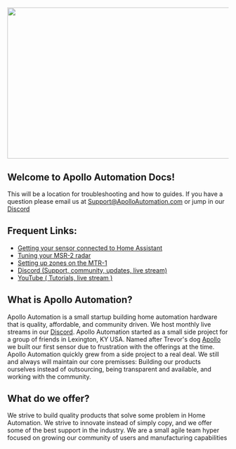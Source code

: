 #

<img src="https://imagedelivery.net/VXI8oYYsJOyBOIySOviPCQ/4e7161b4-573c-40fa-0465-648a99bafe00/public" height="344" width="900" />

## **Welcome to Apollo Automation Docs!**

This will be a location for troubleshooting and how to guides. If you have a question please email us at <a href="mailto:support@apolloautomation.com" target="_blank" rel="noopener">Support@ApolloAutomation.com</a> or jump in our <a href="https://discord.gg/mMNgQPyF94 " target="_blank" rel="noopener">Discord</a>

## **Frequent Links:**

* [Getting your sensor connected to Home Assistant]()
* [Tuning your MSR-2 radar]()
* [Setting up zones on the MTR-1]()
* [Discord (Support, community, updates, live stream)]()
* [YouTube ( Tutorials, live stream )]()

## **What is Apollo Automation?**

Apollo Automation is a small startup building home automation hardware that is quality, affordable, and community driven. We host monthly live streams in our <a href="https://discord.gg/mMNgQPyF94 " target="_blank" rel="noopener">Discord</a>. Apollo Automation started as a small side project for a group of friends in Lexington, KY USA. Named after Trevor's dog <a href="https://apolloautomation.com/pages/our-team" target="_blank" rel="noopener">Apollo</a> we built our first sensor due to frustration with the offerings at the time. Apollo Automation quickly grew from a side project to a real deal. We still and always will maintain our core premisses: Building our products ourselves instead of outsourcing, being transparent and available, and working with the community.

## **What do we offer?**

We strive to build quality products that solve some problem in Home Automation. We strive to innovate instead of simply copy, and we offer some of the best support in the industry. We are a small agile team hyper focused on growing our community of users and manufacturing capabilities

&nbsp;

&nbsp;